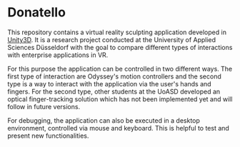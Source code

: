 # Donatello

This repository contains a virtual reality sculpting application developed in [Unity3D](https://unity.com/). It is a research project conducted at the University of Applied Sciences Düsseldorf with the goal to compare different types of interactions with enterprise applications in VR. 

For this purpose the application can be controlled in two different ways. The first type of interaction are Odyssey's motion controllers and the second type is a way to interact with the application via the user's hands and fingers. For the second type, other students at the UoASD developed an optical finger-tracking solution which has not been implemented yet and will follow in future versions.

For debugging, the application can also be executed in a desktop environment, controlled via mouse and keyboard. This is helpful to test and present new functionalities.

